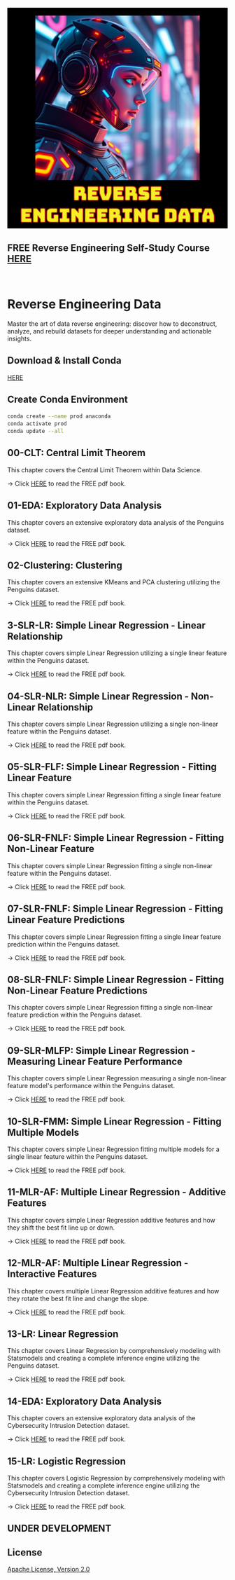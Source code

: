 ![image](https://github.com/mytechnotalent/Reverse-Engineering-Data/blob/main/Reverse-Engineering-Data.png?raw=true)

## FREE Reverse Engineering Self-Study Course [HERE](https://github.com/mytechnotalent/Reverse-Engineering-Tutorial)

<br>

# Reverse Engineering Data
Master the art of data reverse engineering: discover how to deconstruct, analyze, and rebuild datasets for deeper understanding and actionable insights.

## Download & Install Conda
[HERE](https://www.anaconda.com/download/success)

## Create Conda Environment
```bash
conda create --name prod anaconda
conda activate prod
conda update --all
```

## 00-CLT: Central Limit Theorem
This chapter covers the Central Limit Theorem within Data Science.

-> Click [HERE](https://github.com/mytechnotalent/Reverse-Engineering-Data/blob/main/00-CLT.ipynb) to read the FREE pdf book.

## 01-EDA: Exploratory Data Analysis
This chapter covers an extensive exploratory data analysis of the Penguins dataset.

-> Click [HERE](https://github.com/mytechnotalent/Reverse-Engineering-Data/blob/main/01-EDA.ipynb) to read the FREE pdf book.

## 02-Clustering: Clustering
This chapter covers an extensive KMeans and PCA clustering utilizing the Penguins dataset.

-> Click [HERE](https://github.com/mytechnotalent/Reverse-Engineering-Data/blob/main/02-Clustering.ipynb) to read the FREE pdf book.

## 3-SLR-LR: Simple Linear Regression - Linear Relationship
This chapter covers simple Linear Regression utilizing a single linear feature within the Penguins dataset.

-> Click [HERE](https://github.com/mytechnotalent/Reverse-Engineering-Data/blob/main/03-SLR-LR.ipynb) to read the FREE pdf book.

## 04-SLR-NLR: Simple Linear Regression - Non-Linear Relationship
This chapter covers simple Linear Regression utilizing a single non-linear feature within the Penguins dataset.

-> Click [HERE](https://github.com/mytechnotalent/Reverse-Engineering-Data/blob/main/04-SLR-NLR.ipynb) to read the FREE pdf book.

## 05-SLR-FLF: Simple Linear Regression - Fitting Linear Feature
This chapter covers simple Linear Regression fitting a single linear feature within the Penguins dataset.

-> Click [HERE](https://github.com/mytechnotalent/Reverse-Engineering-Data/blob/main/05-SLR-FLF.ipynb) to read the FREE pdf book.

## 06-SLR-FNLF: Simple Linear Regression - Fitting Non-Linear Feature
This chapter covers simple Linear Regression fitting a single non-linear feature within the Penguins dataset.

-> Click [HERE](https://github.com/mytechnotalent/Reverse-Engineering-Data/blob/main/06-SLR-FNLF.ipynb) to read the FREE pdf book.

## 07-SLR-FNLF: Simple Linear Regression - Fitting Linear Feature Predictions
This chapter covers simple Linear Regression fitting a single linear feature prediction within the Penguins dataset.

-> Click [HERE](https://github.com/mytechnotalent/Reverse-Engineering-Data/blob/main/07-SLR-FLFP.ipynb) to read the FREE pdf book.

## 08-SLR-FNLF: Simple Linear Regression - Fitting Non-Linear Feature Predictions
This chapter covers simple Linear Regression fitting a single non-linear feature prediction within the Penguins dataset.

-> Click [HERE](https://github.com/mytechnotalent/Reverse-Engineering-Data/blob/main/08-SLR-FNLFP.ipynb) to read the FREE pdf book.

## 09-SLR-MLFP: Simple Linear Regression - Measuring Linear Feature Performance
This chapter covers simple Linear Regression measuring a single non-linear feature model's performance within the Penguins dataset.

-> Click [HERE](https://github.com/mytechnotalent/Reverse-Engineering-Data/blob/main/09-SLR-MLFP.ipynb) to read the FREE pdf book.

## 10-SLR-FMM: Simple Linear Regression - Fitting Multiple Models
This chapter covers simple Linear Regression fitting multiple models for a single linear feature within the Penguins dataset.

-> Click [HERE](https://github.com/mytechnotalent/Reverse-Engineering-Data/blob/main/10-SLR-FMM.ipynb) to read the FREE pdf book.

## 11-MLR-AF: Multiple Linear Regression - Additive Features
This chapter covers simple Linear Regression additive features and how they shift the best fit line up or down.

-> Click [HERE](https://github.com/mytechnotalent/Reverse-Engineering-Data/blob/main/11-MLR-AF.ipynb) to read the FREE pdf book.

## 12-MLR-AF: Multiple Linear Regression - Interactive Features
This chapter covers multiple Linear Regression additive features and how they rotate the best fit line and change the slope.

-> Click [HERE](https://github.com/mytechnotalent/Reverse-Engineering-Data/blob/main/12-MLR-IF.ipynb) to read the FREE pdf book.

## 13-LR: Linear Regression
This chapter covers Linear Regression by comprehensively modeling with Statsmodels and creating a complete inference engine utilizing the Penguins dataset.

-> Click [HERE](https://github.com/mytechnotalent/Reverse-Engineering-Data/blob/main/13-LR.ipynb) to read the FREE pdf book.

## 14-EDA: Exploratory Data Analysis
This chapter covers an extensive exploratory data analysis of the Cybersecurity Intrusion Detection dataset.

-> Click [HERE](https://github.com/mytechnotalent/Reverse-Engineering-Data/blob/main/14-EDA.ipynb) to read the FREE pdf book.

## 15-LR: Logistic Regression
This chapter covers Logistic Regression by comprehensively modeling with Statsmodels and creating a complete inference engine utilizing the Cybersecurity Intrusion Detection dataset.

-> Click [HERE](https://github.com/mytechnotalent/Reverse-Engineering-Data/blob/main/15-LR.ipynb) to read the FREE pdf book.

## UNDER DEVELOPMENT

## License
[Apache License, Version 2.0](https://www.apache.org/licenses/LICENSE-2.0)

